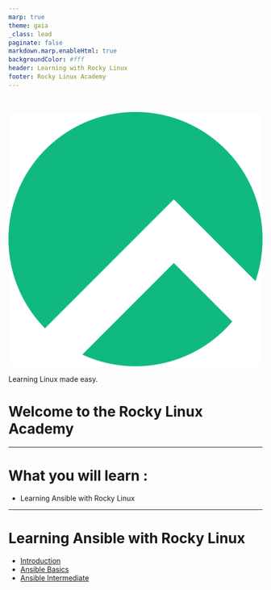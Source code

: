 ```yaml
---
marp: true
theme: gaia
_class: lead
paginate: false
markdown.marp.enableHtml: true
backgroundColor: #fff
header: Learning with Rocky Linux
footer: Rocky Linux Academy
---
```

<style>
img[alt~="center"] {
  display: block;
  margin: 0 auto;
}
blockquote {
  background: #ffedcc;
  border-left: 10px solid #d1bf9d;
  margin: 1.5em 10px;
  padding: 0.5em 10px;
}
blockquote:before{
  content: unset;
}
blockquote:after{
  content: unset;
}
header {
    display: grid;
    grid-template-columns: 1fr max-content;
    background-color: #10b981;
    align-content: right;
    color: white;
    font-size: 1em;
    padding: 20px;
}
footer {
    display: grid;
    grid-template-columns: 1fr max-content;
    background-color: #10b981;
    align-content: right;
    color: white;
}
.columns {
  display: grid;
  grid-template-columns: repeat(2, minmax(0, 1fr));
  gap: 1rem;
}
.columns3 {
  display: grid;
  grid-template-columns: repeat(3, minmax(0, 1fr));
  gap: 1rem;
} 

</style>

<br/>

![right:50% w:200](./assets/rocky_linux_logo.svg)

Learning Linux made easy.

# Welcome to the Rocky Linux Academy

---

# What you will learn :

- Learning Ansible with Rocky Linux

---

# Learning Ansible with Rocky Linux

* [Introduction](./ansible/Learning_Ansible_with_Rocky-0-Introduction.html)
* [Ansible Basics](./ansible/Learning_Ansible_with_Rocky-1-Ansible_Basics.html)
* [Ansible Intermediate](./ansible/Learning_Ansible_with_Rocky-2-Ansible_Advanced.html)